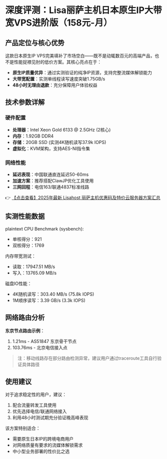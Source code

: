 # 深度评测：Lisa丽萨主机日本原生IP大带宽VPS进阶版（158元-月）

## 产品定位与核心优势
这款日本原生IP VPS完美填补了市场空白——既不是动辄数百元的高端产品，也不是性能捉襟见肘的低价方案。其核心亮点在于：

- **原生IP质量优异**：通过实测验证的纯净IP资源，支持完整流媒体解锁能力
- **大带宽配置**：实测单线程读写速度突破1.75GB/s
- **48小时无理由退款**：充分保障用户体验权益

## 技术参数详解
### 硬件配置
- **处理器**：Intel Xeon Gold 6133 @ 2.5GHz (2核心)
- **内存**：1.92GB DDR4
- **存储**：20GB SSD (实测4K随机读写37.9k IOPS)
- **虚拟化**：KVM架构，支持AES-NI指令集

### 网络性能
- **延迟表现**：中国联通直连延迟50-60ms
- **加速方案**：推荐搭配ClawJP优化工具使用
- **三网回程**：电信163/联通4837标准线路

👉 [【点击查看】2025年最新 Lisahost 丽萨主机优惠码及特价云服务器方案汇总](https://bit.ly/lisazhuji)

## 实测性能数据
plaintext
CPU Benchmark (sysbench):
- 单核得分：921
- 双核得分：1769

内存带宽测试：
- 读取：17947.51 MB/s
- 写入：13765.09 MB/s

磁盘IO性能：
- 4K随机读写：303.40 MB/s (75.8k IOPS)
- 1M顺序读写：3.39 GB/s (3.3k IOPS)

## 网络路由分析
**东京节点路由示例**：
1. 1.21ms - AS51847 东京骨干节点
2. 103.76ms - 北京电信接入点

> 注：移动线路存在部分路由检测异常，建议用户通过traceroute工具自行验证具体路径

## 使用建议
对于追求稳定性的用户，建议：
1. 配合流量转发工具使用
2. 优先选择电信/联通网络接入
3. 利用48小时测试期充分验证晚高峰表现

该方案特别适合：
- 需要原生日本IP的跨境电商用户
- 对网络质量有要求的流媒体解锁需求
- 中小型业务部署的性价比之选